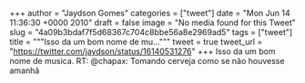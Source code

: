 
+++
author = "Jaydson Gomes"
categories = ["tweet"]
date = "Mon Jun 14 11:36:30 +0000 2010"
draft = false
image = "No media found for this Tweet"
slug = "4a09b3bdaf7f5d68367c704c8bbe56a8e2969ad5"
tags = ["tweet"]
title = """Isso da um bom nome de mu..."""
tweet = true
tweet_url = "https://twitter.com/jaydson/status/16140531276"
+++
Isso da um bom nome de musica. RT: @chapax: Tomando cerveja como se não houvesse amanhã
